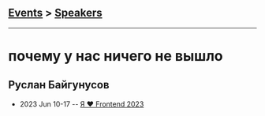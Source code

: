 ## [Events](../README.md) > [Speakers](../speakers.md)
---

# почему у нас ничего не вышло

## Руслан Байгунусов
- 2023 Jun 10-17 -- [Я ❤ Frontend 2023](https://youtu.be/qDndak1N3gQ)    
